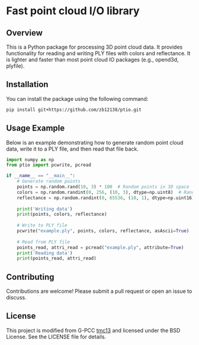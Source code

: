 # Fast point cloud I/O library

## Overview

This is a Python package for processing 3D point cloud data. It provides functionality for reading and writing PLY files with colors and reflectance. It is lighter and faster than most point cloud IO packages (e.g., opend3d, plyfile).

## Installation

You can install the package using the following command:

```bash
pip install git+https://github.com/zb12138/ptio.git
```


## Usage Example
Below is an example demonstrating how to generate random point cloud data, write it to a PLY file, and then read that file back.

```python
import numpy as np
from ptio import pcwrite, pcread  

if __name__ == "__main__":
    # Generate random points
    points = np.random.rand(10, 3) * 100  # Random points in 3D space
    colors = np.random.randint(0, 256, (10, 3), dtype=np.uint8)  # Random colors
    reflectance = np.random.randint(0, 65536, (10, 1), dtype=np.uint16)  # Random reflectance values
    
    print('Writing data')
    print(points, colors, reflectance)
    
    # Write to PLY file
    pcwrite("example.ply", points, colors, reflectance, asAscii=True)
    
    # Read from PLY file
    points_read, attri_read = pcread("example.ply", attribute=True)
    print('Reading data')
    print(points_read, attri_read)
```

## Contributing
Contributions are welcome! Please submit a pull request or open an issue to discuss.

## License
This project is modified from G-PCC [tmc13](https://github.com/MPEGGroup/mpeg-pcc-tmc13) and licensed under the BSD License. See the LICENSE file for details.